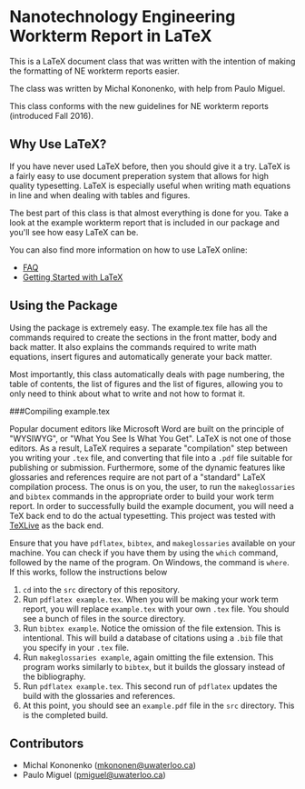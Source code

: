 # Nanotechnology Engineering Workterm Report in LaTeX

This is a LaTeX document class that was written with the intention of making the formatting of NE workterm reports easier.

The class was written by Michal Kononenko, with help from Paulo Miguel.

This class conforms with the new guidelines for NE workterm reports (introduced Fall 2016).

## Why Use LaTeX?

If you have never used LaTeX before, then you should give it a try. LaTeX is a fairly easy to use document preperation system that allows for high quality typesetting. LaTeX is especially useful when writing math equations in line and when dealing with tables and figures.

The best part of this class is that almost everything is done for you. Take a look at the example workterm report that is included in our package and you'll see how easy LaTeX can be.

You can also find more information on how to use LaTeX online:

* [FAQ][1]
* [Getting Started with LaTeX][2]

[1]: http://faq.tug.org
[2]: http://www.tug.org/begin.html

## Using the Package

Using the package is extremely easy. The example.tex file has all the commands required to create the sections in the front matter, body and back matter. It also explains the commands required to write math equations, insert figures and automatically generate your back matter.

Most importantly, this class automatically deals with page numbering, the table of contents, the list of figures and the list of figures, allowing you to only need to think about what to write and not how to format it.

###Compiling example.tex

Popular document editors like Microsoft Word are built on the principle of "WYSIWYG", or "What You See Is What You Get".
LaTeX is not one of those editors. As a result, LaTeX requires a separate "compilation" step between you writing your ```.tex``` file,
and converting that file into a ```.pdf``` file suitable for publishing or submission. Furthermore, some of the dynamic features like
glossaries and references require are not part of a "standard" LaTeX compilation process. The onus is on you, the user, to run the ```makeglossaries``` and ```bibtex``` commands in the appropriate order to build your work term report.
In order to successfully build the example document, you will need a TeX back end to do the actual typesetting. This project
was tested with [TeXLive](https://www.tug.org/texlive/) as the back end.

Ensure that you have ```pdflatex```, ```bibtex```, and ```makeglossaries``` available on your machine. You can check if you have
them by using the ```which``` command, followed by the name of the program. On Windows, the command is ```where```. If this works,
follow the instructions below

1. ```cd``` into the ```src``` directory of this repository.
2. Run ```pdflatex example.tex```. When you will be making your work term report, you will replace ```example.tex``` with your
    own ```.tex``` file. You should see a bunch of files in the source directory.
3. Run ```bibtex example```. Notice the omission of the file extension. This is intentional. This will build a database of citations
    using a ```.bib``` file that you specify in your ```.tex``` file.
4. Run ```makeglossaries example```, again omitting the file extension. This program works similarly to ```bibtex```, but it builds
    the glossary instead of the bibliography.
5. Run ```pdflatex example.tex```. This second run of ```pdflatex``` updates the build with the glossaries and references.
6. At this point, you should see an ```example.pdf``` file in the ```src``` directory. This is the completed build.

## Contributors

* Michal Kononenko (mkononen@uwaterloo.ca)
* Paulo Miguel (pmiguel@uwaterloo.ca)
